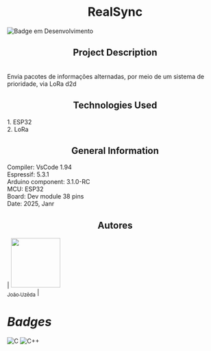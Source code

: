<h1 align="center"> RealSync </h1>

![Badge em Desenvolvimento](http://img.shields.io/static/v1?label=STATUS&message=EM%20DESENVOLVIMENTO&color=GREEN&style=for-the-badge)

<h2 align="center"> Project Description </h2>
<br align="center">  Envia pacotes de informações alternadas, por meio de um sistema de prioridade, via LoRa d2d <br/>

<h2 align="center">Technologies Used </h2>
1. ESP32 <br/>
2. LoRa<br/>


<h2 align="center"> General Information </h2>

Compiler: VsCode 1.94 <br/>
Espressif: 5.3.1 <br/>
Arduino component: 3.1.0-RC <br/>
MCU: ESP32  <br/>
Board: Dev module 38 pins <br/>
Date: 2025, Janr <br/>

<h2 align="center"> Autores </h2>

| [<img loading="lazy" src="https://avatars.githubusercontent.com/u/55409817?v=4" width=115><br><sub>João Uzêda</sub>](https://github.com/joaouzeda) |

# *Badges*

![C](https://img.shields.io/badge/c-%2300599C.svg?style=for-the-badge&logo=c&logoColor=white)
![C++](https://img.shields.io/badge/c++-%2300599C.svg?style=for-the-badge&logo=c%2B%2B&logoColor=white)

